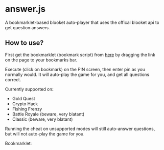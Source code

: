 # answer.js
A bookmarklet-based blooket auto-player that uses the offical blooket api to get question answers.

## How to use?

First get the bookmarklet (bookmark script) from [here](https://mmccall0813.github.io/answer.js/loader.html) by dragging the link on the page to your bookmarks bar. 

Execute (click on bookmark) on the PIN screen, then enter pin as you normally would. It will auto-play the game for you, and get all questions correct.

Currently supported on:

- Gold Quest
- Crypto Hack
- Fishing Frenzy
- Battle Royale (beware, very blatant)
- Classic (beware, very blatant)

Running the cheat on unsupported modes will still auto-answer questions, but will not auto-play the game for you.

Bookmarklet: